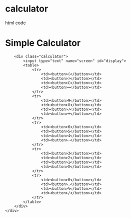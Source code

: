 # calculator
html code
<!DOCTYPE html>
<html lang="en"> 
<head>
    <meta charset="UTF-8">
    <meta name="viewport" content="width=device-width, initial-scale=1.0">
    <meta http-equiv="X-UA-Compatible" content="ie=edge">
    <link rel="stylesheet" href="calculator.css">
    <title>Calculator</title>
</head>
 
<body>
    <div class="container">
        <h1>Simple Calculator</h1>
 
        <div class="calculator">
            <input type="text" name="screen" id="display">
            <table>
                <tr>
                    <td><button>(</button></td>
                    <td><button>)</button></td>
                    <td><button>C</button></td>
                    <td><button>=</button></td>
                </tr>
                <tr>
                    <td><button>9</button></td>
                    <td><button>8</button></td>
                    <td><button>7</button></td>
                    <td><button>+</button></td>
                </tr>
                <tr>
                    <td><button>6</button></td>
                    <td><button>5</button></td>
                    <td><button>4</button></td>
                    <td><button>-</button></td>
                </tr>
                <tr>
                    <td><button>3</button></td>
                    <td><button>2</button></td>
                    <td><button>1</button></td>
                    <td><button>X</button></td>
                </tr>
                <tr>
                    <td><button>0</button></td>
                    <td><button>.</button></td>
                    <td><button>%</button></td>
                    <td><button>/</button></td>
                </tr>
            </table>
        </div>
    </div>
 
</body>
<script src="Calc.js"></script>
 
</html>
